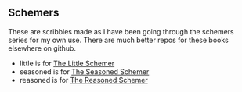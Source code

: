 ## Schemers

These are scribbles made as I have been going through the schemers series for my own use.  There are much better repos for these books elsewhere on github.

* little is for [The Little Schemer](https://mitpress.mit.edu/books/little-schemer)
* seasoned is for [The Seasoned Schemer](https://mitpress.mit.edu/books/seasoned-schemer)
* reasoned is for [The Reasoned Schemer](https://mitpress.mit.edu/books/reasoned-schemer)
